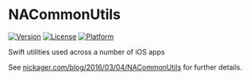 # NACommonUtils

[![Version](https://img.shields.io/cocoapods/v/NACommonUtils.svg?style=flat)](http://cocoapods.org/pods/NACommonUtils)
[![License](https://img.shields.io/cocoapods/l/NACommonUtils.svg?style=flat)](http://cocoapods.org/pods/NACommonUtils)
[![Platform](https://img.shields.io/cocoapods/p/NACommonUtils.svg?style=flat)](http://cocoapods.org/pods/NACommonUtils)

Swift utilities used across a number of iOS apps

See [nickager.com/blog/2016/03/04/NACommonUtils](http://nickager.com/blog/2016/03/04/NACommonUtils) for further details.
